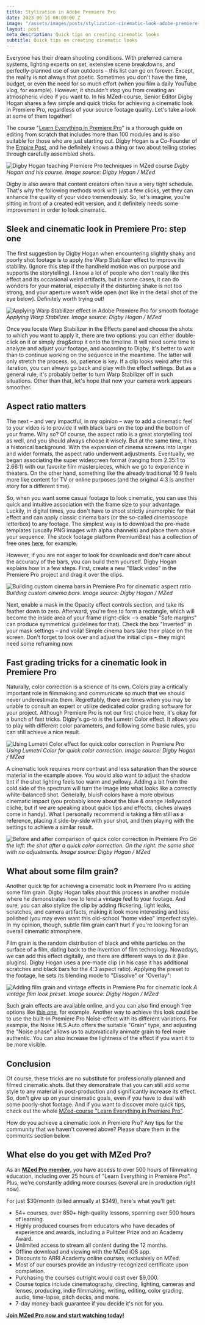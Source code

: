 ```yaml
---
title: Stylization in Adobe Premiere Pro
date: 2023-06-16 00:00:00 Z
image: "/assets/images/posts/stylization-cinematic-look-adobe-premiere-pro-hero.jpg"
layout: post
meta_description: Quick tips on creating cinematic looks
subtitle: Quick tips on creating cinematic looks
---
```


Everyone has their dream shooting conditions. With preferred camera systems, lighting experts on set, extensive scene breakdowns, and perfectly-planned use of sun outdoors – this list can go on forever. Except, the reality is not always that poetic. Sometimes you don't have the time, budget, or even the need for so much effort (when you film a daily YouTube vlog, for example). However, it shouldn't stop you from creating an atmospheric video if you want to. In his MZed-course, Senior Editor Digby Hogan shares a few simple and quick tricks for achieving a cinematic look in Premiere Pro, regardless of your source footage quality. Let's take a look at some of them together!

The course "[Learn Everything in Premiere Pro](https://www.mzed.com/courses/learn-everything-in-premiere-pro)" is a thorough guide on editing from scratch that includes more than 100 modules and is also suitable for those who are just starting out. Digby Hogan is a Co-Founder of the [Empire Post](https://www.theempirepost.com/), and he definitely knows a thing or two about telling stories through carefully assembled shots.

![Digby Hogan teaching Premiere Pro techniques in MZed course](/assets/images/posts/stylization-cinematic-look-digby-hogan.jpg)
*Digby Hogan and his course. Image source: Digby Hogan / MZed*

Digby is also aware that content creators often have a very tight schedule. That's why the following methods work with just a few clicks, yet they can enhance the quality of your video tremendously. So, let's imagine, you're sitting in front of a created edit version, and it definitely needs some improvement in order to look cinematic.

## Sleek and cinematic look in Premiere Pro: step one

The first suggestion by Digby Hogan when encountering slightly shaky and poorly shot footage is to apply the Warp Stabilizer effect to improve its stability. (Ignore this step if the handheld motion was on purpose and supports the storytelling). I know a lot of people who don't really like this effect and its occasional weird artifacts, but in some cases, it can do wonders for your material, especially if the disturbing shake is not too strong, and your aperture wasn't wide open (not like in the detail shot of the eye below). Definitely worth trying out!

![Applying Warp Stabilizer effect in Adobe Premiere Pro for smooth footage](/assets/images/posts/stylization-cinematic-look-warp-stabilizer.jpg)
*Applying Warp Stabilizer. Image source: Digby Hogan / MZed*

Once you locate Warp Stabilizer in the Effects panel and choose the shots to which you want to apply it, there are two options: you can either double-click on it or simply drag&drop it onto the timeline. It will need some time to analyze and adjust your footage, and according to Digby, it's better to wait than to continue working on the sequence in the meantime. The latter will only stretch the process, so, patience is key. If a clip looks weird after this iteration, you can always go back and play with the effect settings. But as a general rule, it's probably better to turn Warp Stabilizer off in such situations. Other than that, let's hope that now your camera work appears smoother.

## Aspect ratio matters

The next – and very impactful, in my opinion – way to add a cinematic feel to your video is to provide it with black bars on the top and the bottom of your frame. Why so? Of course, the aspect ratio is a great storytelling tool as well, and you should always choose it wisely. But at the same time, it has a historical background. With the expansion of cinema screens into larger and wider formats, the aspect ratio underwent adjustments. Eventually, we began associating the super widescreen format (ranging from 2.35:1 to 2.66:1) with our favorite film masterpieces, which we go to experience in theaters. On the other hand, something like the already traditional 16:9 feels more like content for TV or online purposes (and the original 4:3 is another story for a different time).

So, when you want some casual footage to look cinematic, you can use this quick and intuitive association with the frame size to your advantage. Luckily, in digital times, you don't have to shoot strictly anamorphic for that effect and can apply classic cinema bars (or the so-called cinemascope letterbox) to any footage. The simplest way is to download the pre-made templates (usually PNG images with alpha channels) and place them above your sequence. The stock footage platform PremiumBeat has a collection of free ones [here](https://www.premiumbeat.com/blog/free-letterbox-templates-for-video-editing/), for example.

However, if you are not eager to look for downloads and don't care about the accuracy of the bars, you can build them yourself. Digby Hogan explains how in a few steps. First, create a new "Black video" in the Premiere Pro project and drag it over the clips.

![Building custom cinema bars in Premiere Pro for cinematic aspect ratio](/assets/images/posts/stylization-cinematic-look-cinema-bars.jpg)
*Building custom cinema bars. Image source: Digby Hogan / MZed*

Next, enable a mask in the Opacity effect controls section, and take its feather down to zero. Afterward, you're free to form a rectangle, which will become the inside area of your frame (right-click –> enable "Safe margins" can produce symmetrical guidelines for that). Check the box "Inverted" in your mask settings – and voilà! Simple cinema bars take their place on the screen. Don't forget to look over and adjust the initial clips – they might need some reframing now.

## Fast grading tricks for a cinematic look in Premiere Pro

Naturally, color correction is a science of its own. Colors play a critically important role in filmmaking and communicate so much that we should never underestimate them. Regrettably, there are times when you may be unable to consult an expert or utilize dedicated color grading software for your project. Although Premiere Pro is not our first choice here, it's okay for a bunch of fast tricks. Digby's go-to is the Lumetri Color effect. It allows you to play with different color parameters, and following some basic rules, you can still achieve a nice result.

![Using Lumetri Color effect for quick color correction in Premiere Pro](/assets/images/posts/stylization-cinematic-look-lumetri-color.jpg)
*Using Lumetri Color for quick color correction. Image source: Digby Hogan / MZed*

A cinematic look requires more contrast and less saturation than the source material in the example above. You would also want to adjust the shadow tint if the shot lighting feels too warm and yellowy. Adding a bit from the cold side of the spectrum will turn the image into what looks like a correctly white-balanced shot. Generally, bluish colors have a more obvious cinematic impact (you probably know about the blue & orange Hollywood cliché, but if we are speaking about quick tips and effects, cliches always come in handy). What I personally recommend is taking a film still as a reference, placing it side-by-side with your shot, and then playing with the settings to achieve a similar result.

![Before and after comparison of quick color correction in Premiere Pro](/assets/images/posts/stylization-cinematic-look-before-after.jpg)
*On the left: the shot after a quick color correction. On the right: the same shot with no adjustments. Image source: Digby Hogan / MZed*

## What about some film grain?

Another quick tip for achieving a cinematic look in Premiere Pro is adding some film grain. Digby Hogan talks about this process in another module where he demonstrates how to lend a vintage feel to your footage. And sure, you can also stylize the clip by adding flickering, light leaks, scratches, and camera artifacts, making it look more interesting and less polished (you may even want this old-school "home video" imperfect style). In my opinion, though, subtle film grain can't hurt if you're looking for an overall cinematic atmosphere.

Film grain is the random distribution of black and white particles on the surface of a film, dating back to the invention of film technology. Nowadays, we can add this effect digitally, and there are different ways to do it (like plugins). Digby Hogan uses a pre-made clip (in his case it has additional scratches and black bars for the 4:3 aspect ratio). Applying the preset to the footage, he sets its blending mode to "Dissolve" or "Overlay":

![Adding film grain and vintage effects in Premiere Pro for cinematic look](/assets/images/posts/stylization-cinematic-look-film-grain.jpg)
*A vintage film look preset. Image source: Digby Hogan / MZed*

Such grain effects are available online, and you can also find enough free options like [this one](https://www.holygrain.com/free-film-grain-download/), for example. Another way to achieve this look could be to use the built-in Premiere Pro Noise-effect with its different variations. For example, the Noise HLS Auto offers the suitable "Grain" type, and adjusting the "Noise phase" allows us to automatically animate grain to feel more authentic. You can also increase the lightness of the effect if you want it to be more visible.

## Conclusion

Of course, these tricks are no substitute for professionally planned and filmed cinematic shots. But they demonstrate that you can still add some style to any material in post-production and significantly increase its effect. So, don't give up on your cinematic goals, even if you have to deal with some poorly-shot footage. And if you want to discover more quick tips, check out the whole [MZed-course "Learn Everything in Premiere Pro"](https://www.mzed.com/courses/learn-everything-in-premiere-pro).

How do you achieve a cinematic look in Premiere Pro? Any tips for the community that we haven't covered above? Please share them in the comments section below.

## What else do you get with MZed Pro?

As an [**MZed Pro member**](https://www.mzed.com/), you have access to over 500 hours of filmmaking education, including over 25 hours of "Learn Everything in Premiere Pro". Plus, we're constantly adding more courses (several are in production right now).

For just $30/month (billed annually at $349), here's what you'll get:

- 54+ courses, over 850+ high-quality lessons, spanning over 500 hours of learning.
- Highly produced courses from educators who have decades of experience and awards, including a Pulitzer Prize and an Academy Award.
- Unlimited access to stream all content during the 12 months.
- Offline download and viewing with the MZed iOS app.
- Discounts to ARRI Academy online courses, exclusively on MZed.
- Most of our courses provide an industry-recognized certificate upon completion.
- Purchasing the courses outright would cost over $9,000.
- Course topics include cinematography, directing, lighting, cameras and lenses, producing, indie filmmaking, writing, editing, color grading, audio, time-lapse, pitch decks, and more.
- 7-day money-back guarantee if you decide it's not for you.

[**Join MZed Pro now and start watching today!**](https://www.mzed.com/)